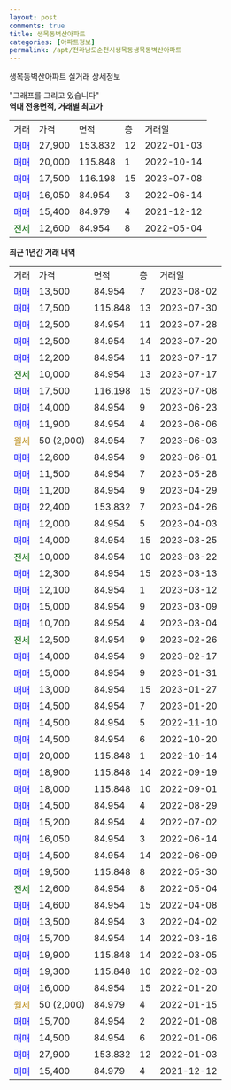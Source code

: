 ```yaml
---
layout: post
comments: true
title: 생목동벽산아파트
categories: [아파트정보]
permalink: /apt/전라남도순천시생목동생목동벽산아파트
---
```


생목동벽산아파트 실거래 상세정보

<script type="text/javascript">
  google.charts.load('current', {'packages':['line', 'corechart']});
  google.charts.setOnLoadCallback(drawChart);

  function drawChart() {
    var data = new google.visualization.DataTable();
    data.addColumn('date', '거래일');
    data.addColumn('number', "매매");
    data.addColumn('number', "전세");
    data.addColumn('number', "전매");

    data.addRows([[new Date(Date.parse("2023-08-02")), 13500, null, null], [new Date(Date.parse("2023-07-30")), 17500, null, null], [new Date(Date.parse("2023-07-28")), 12500, null, null], [new Date(Date.parse("2023-07-20")), 12500, null, null], [new Date(Date.parse("2023-07-17")), 12200, null, null], [new Date(Date.parse("2023-07-17")), null, 10000, null], [new Date(Date.parse("2023-07-08")), 17500, null, null], [new Date(Date.parse("2023-06-23")), 14000, null, null], [new Date(Date.parse("2023-06-06")), 11900, null, null], [new Date(Date.parse("2023-06-03")), null, null, null], [new Date(Date.parse("2023-06-01")), 12600, null, null], [new Date(Date.parse("2023-05-28")), 11500, null, null], [new Date(Date.parse("2023-04-29")), 11200, null, null], [new Date(Date.parse("2023-04-26")), 22400, null, null], [new Date(Date.parse("2023-04-03")), 12000, null, null], [new Date(Date.parse("2023-03-25")), 14000, null, null], [new Date(Date.parse("2023-03-22")), null, 10000, null], [new Date(Date.parse("2023-03-13")), 12300, null, null], [new Date(Date.parse("2023-03-12")), 12100, null, null], [new Date(Date.parse("2023-03-09")), 15000, null, null], [new Date(Date.parse("2023-03-04")), 10700, null, null], [new Date(Date.parse("2023-02-26")), null, 12500, null], [new Date(Date.parse("2023-02-17")), 14000, null, null], [new Date(Date.parse("2023-01-31")), 15000, null, null], [new Date(Date.parse("2023-01-27")), 13000, null, null], [new Date(Date.parse("2023-01-20")), 14500, null, null], [new Date(Date.parse("2022-11-10")), 14500, null, null], [new Date(Date.parse("2022-10-20")), 14500, null, null], [new Date(Date.parse("2022-10-14")), 20000, null, null], [new Date(Date.parse("2022-09-19")), 18900, null, null], [new Date(Date.parse("2022-09-01")), 18000, null, null], [new Date(Date.parse("2022-08-29")), 14500, null, null], [new Date(Date.parse("2022-07-02")), 15200, null, null], [new Date(Date.parse("2022-06-14")), 16050, null, null], [new Date(Date.parse("2022-06-09")), 14500, null, null], [new Date(Date.parse("2022-05-30")), 19500, null, null], [new Date(Date.parse("2022-05-04")), null, 12600, null], [new Date(Date.parse("2022-04-08")), 14600, null, null], [new Date(Date.parse("2022-04-02")), 13500, null, null], [new Date(Date.parse("2022-03-16")), 15700, null, null], [new Date(Date.parse("2022-03-05")), 19900, null, null], [new Date(Date.parse("2022-02-03")), 19300, null, null], [new Date(Date.parse("2022-01-20")), 16000, null, null], [new Date(Date.parse("2022-01-15")), null, null, null], [new Date(Date.parse("2022-01-08")), 15700, null, null], [new Date(Date.parse("2022-01-06")), 14500, null, null], [new Date(Date.parse("2022-01-03")), 27900, null, null], [new Date(Date.parse("2021-12-12")), 15400, null, null]]);

    var options = {
      hAxis: {
        format: 'yyyy/MM/dd'
      },    
      lineWidth: 0,
      pointsVisible: true,    
      title: '최근 1년간 유형별 실거래가 분포',
      legend: { position: 'bottom' }
    };

    var formatter = new google.visualization.NumberFormat({pattern:'###,###'} );
    formatter.format(data, 1);
    formatter.format(data, 2);
    
    setTimeout(function() {
        var chart = new google.visualization.LineChart(document.getElementById('columnchart_material'));
        chart.draw(data, (options));
        document.getElementById('loading').style.display = 'none';
    }, 200);
  }
</script>


<div id="loading" style="z-index:20; display: block; margin-left: 0px">"그래프를 그리고 있습니다"</div>
<div id="columnchart_material" style="width: 95%; margin-left: 0px; display: block"></div>
<!-- contents start -->
<b>역대 전용면적, 거래별 최고가</b>
<table class="sortable">
    <tr>
      <td>거래</td>
      <td>가격</td>
      <td>면적</td>
      <td>층</td>
      <td>거래일</td>
    </tr>
        <tr>
          <td><a style="color: blue">매매</a></td>
          <td>27,900</td>
          <td>153.832</td>
          <td>12</td>
          <td>2022-01-03</td>
        </tr>            <tr>
          <td><a style="color: blue">매매</a></td>
          <td>20,000</td>
          <td>115.848</td>
          <td>1</td>
          <td>2022-10-14</td>
        </tr>            <tr>
          <td><a style="color: blue">매매</a></td>
          <td>17,500</td>
          <td>116.198</td>
          <td>15</td>
          <td>2023-07-08</td>
        </tr>            <tr>
          <td><a style="color: blue">매매</a></td>
          <td>16,050</td>
          <td>84.954</td>
          <td>3</td>
          <td>2022-06-14</td>
        </tr>            <tr>
          <td><a style="color: blue">매매</a></td>
          <td>15,400</td>
          <td>84.979</td>
          <td>4</td>
          <td>2021-12-12</td>
        </tr>        
        <tr>
              <td><a style="color: darkgreen">전세</a></td>
              <td>12,600</td>
              <td>84.954</td>
              <td>8</td>
              <td>2022-05-04</td>
            </tr>        
    
</table>

<b>최근 1년간 거래 내역</b>

<table class="sortable">
    <tr>
      <td>거래</td>
      <td>가격</td>
      <td>면적</td>
      <td>층</td>
      <td>거래일</td>
    </tr>
    <tr>
      <td><a style="color: blue">매매</a></td>
      <td>13,500</td>
      <td>84.954</td>
      <td>7</td>
      <td>2023-08-02</td>
    </tr>          <tr>
      <td><a style="color: blue">매매</a></td>
      <td>17,500</td>
      <td>115.848</td>
      <td>13</td>
      <td>2023-07-30</td>
    </tr>          <tr>
      <td><a style="color: blue">매매</a></td>
      <td>12,500</td>
      <td>84.954</td>
      <td>11</td>
      <td>2023-07-28</td>
    </tr>          <tr>
      <td><a style="color: blue">매매</a></td>
      <td>12,500</td>
      <td>84.954</td>
      <td>14</td>
      <td>2023-07-20</td>
    </tr>          <tr>
      <td><a style="color: blue">매매</a></td>
      <td>12,200</td>
      <td>84.954</td>
      <td>11</td>
      <td>2023-07-17</td>
    </tr>          <tr>
      <td><a style="color: darkgreen">전세</a></td>
      <td>10,000</td>
      <td>84.954</td>
      <td>13</td>
      <td>2023-07-17</td>
    </tr>          <tr>
      <td><a style="color: blue">매매</a></td>
      <td>17,500</td>
      <td>116.198</td>
      <td>15</td>
      <td>2023-07-08</td>
    </tr>          <tr>
      <td><a style="color: blue">매매</a></td>
      <td>14,000</td>
      <td>84.954</td>
      <td>9</td>
      <td>2023-06-23</td>
    </tr>          <tr>
      <td><a style="color: blue">매매</a></td>
      <td>11,900</td>
      <td>84.954</td>
      <td>4</td>
      <td>2023-06-06</td>
    </tr>          <tr>
      <td><a style="color: darkgoldenrod">월세</a></td>
      <td>50 (2,000)</td>
      <td>84.954</td>
      <td>7</td>
      <td>2023-06-03</td>
    </tr>          <tr>
      <td><a style="color: blue">매매</a></td>
      <td>12,600</td>
      <td>84.954</td>
      <td>9</td>
      <td>2023-06-01</td>
    </tr>          <tr>
      <td><a style="color: blue">매매</a></td>
      <td>11,500</td>
      <td>84.954</td>
      <td>7</td>
      <td>2023-05-28</td>
    </tr>          <tr>
      <td><a style="color: blue">매매</a></td>
      <td>11,200</td>
      <td>84.954</td>
      <td>9</td>
      <td>2023-04-29</td>
    </tr>          <tr>
      <td><a style="color: blue">매매</a></td>
      <td>22,400</td>
      <td>153.832</td>
      <td>7</td>
      <td>2023-04-26</td>
    </tr>          <tr>
      <td><a style="color: blue">매매</a></td>
      <td>12,000</td>
      <td>84.954</td>
      <td>5</td>
      <td>2023-04-03</td>
    </tr>          <tr>
      <td><a style="color: blue">매매</a></td>
      <td>14,000</td>
      <td>84.954</td>
      <td>15</td>
      <td>2023-03-25</td>
    </tr>          <tr>
      <td><a style="color: darkgreen">전세</a></td>
      <td>10,000</td>
      <td>84.954</td>
      <td>10</td>
      <td>2023-03-22</td>
    </tr>          <tr>
      <td><a style="color: blue">매매</a></td>
      <td>12,300</td>
      <td>84.954</td>
      <td>15</td>
      <td>2023-03-13</td>
    </tr>          <tr>
      <td><a style="color: blue">매매</a></td>
      <td>12,100</td>
      <td>84.954</td>
      <td>1</td>
      <td>2023-03-12</td>
    </tr>          <tr>
      <td><a style="color: blue">매매</a></td>
      <td>15,000</td>
      <td>84.954</td>
      <td>9</td>
      <td>2023-03-09</td>
    </tr>          <tr>
      <td><a style="color: blue">매매</a></td>
      <td>10,700</td>
      <td>84.954</td>
      <td>4</td>
      <td>2023-03-04</td>
    </tr>          <tr>
      <td><a style="color: darkgreen">전세</a></td>
      <td>12,500</td>
      <td>84.954</td>
      <td>9</td>
      <td>2023-02-26</td>
    </tr>          <tr>
      <td><a style="color: blue">매매</a></td>
      <td>14,000</td>
      <td>84.954</td>
      <td>9</td>
      <td>2023-02-17</td>
    </tr>          <tr>
      <td><a style="color: blue">매매</a></td>
      <td>15,000</td>
      <td>84.954</td>
      <td>9</td>
      <td>2023-01-31</td>
    </tr>          <tr>
      <td><a style="color: blue">매매</a></td>
      <td>13,000</td>
      <td>84.954</td>
      <td>15</td>
      <td>2023-01-27</td>
    </tr>          <tr>
      <td><a style="color: blue">매매</a></td>
      <td>14,500</td>
      <td>84.954</td>
      <td>7</td>
      <td>2023-01-20</td>
    </tr>          <tr>
      <td><a style="color: blue">매매</a></td>
      <td>14,500</td>
      <td>84.954</td>
      <td>5</td>
      <td>2022-11-10</td>
    </tr>          <tr>
      <td><a style="color: blue">매매</a></td>
      <td>14,500</td>
      <td>84.954</td>
      <td>6</td>
      <td>2022-10-20</td>
    </tr>          <tr>
      <td><a style="color: blue">매매</a></td>
      <td>20,000</td>
      <td>115.848</td>
      <td>1</td>
      <td>2022-10-14</td>
    </tr>          <tr>
      <td><a style="color: blue">매매</a></td>
      <td>18,900</td>
      <td>115.848</td>
      <td>14</td>
      <td>2022-09-19</td>
    </tr>          <tr>
      <td><a style="color: blue">매매</a></td>
      <td>18,000</td>
      <td>115.848</td>
      <td>10</td>
      <td>2022-09-01</td>
    </tr>          <tr>
      <td><a style="color: blue">매매</a></td>
      <td>14,500</td>
      <td>84.954</td>
      <td>4</td>
      <td>2022-08-29</td>
    </tr>          <tr>
      <td><a style="color: blue">매매</a></td>
      <td>15,200</td>
      <td>84.954</td>
      <td>4</td>
      <td>2022-07-02</td>
    </tr>          <tr>
      <td><a style="color: blue">매매</a></td>
      <td>16,050</td>
      <td>84.954</td>
      <td>3</td>
      <td>2022-06-14</td>
    </tr>          <tr>
      <td><a style="color: blue">매매</a></td>
      <td>14,500</td>
      <td>84.954</td>
      <td>14</td>
      <td>2022-06-09</td>
    </tr>          <tr>
      <td><a style="color: blue">매매</a></td>
      <td>19,500</td>
      <td>115.848</td>
      <td>8</td>
      <td>2022-05-30</td>
    </tr>          <tr>
      <td><a style="color: darkgreen">전세</a></td>
      <td>12,600</td>
      <td>84.954</td>
      <td>8</td>
      <td>2022-05-04</td>
    </tr>          <tr>
      <td><a style="color: blue">매매</a></td>
      <td>14,600</td>
      <td>84.954</td>
      <td>15</td>
      <td>2022-04-08</td>
    </tr>          <tr>
      <td><a style="color: blue">매매</a></td>
      <td>13,500</td>
      <td>84.954</td>
      <td>3</td>
      <td>2022-04-02</td>
    </tr>          <tr>
      <td><a style="color: blue">매매</a></td>
      <td>15,700</td>
      <td>84.954</td>
      <td>14</td>
      <td>2022-03-16</td>
    </tr>          <tr>
      <td><a style="color: blue">매매</a></td>
      <td>19,900</td>
      <td>115.848</td>
      <td>14</td>
      <td>2022-03-05</td>
    </tr>          <tr>
      <td><a style="color: blue">매매</a></td>
      <td>19,300</td>
      <td>115.848</td>
      <td>10</td>
      <td>2022-02-03</td>
    </tr>          <tr>
      <td><a style="color: blue">매매</a></td>
      <td>16,000</td>
      <td>84.954</td>
      <td>15</td>
      <td>2022-01-20</td>
    </tr>          <tr>
      <td><a style="color: darkgoldenrod">월세</a></td>
      <td>50 (2,000)</td>
      <td>84.979</td>
      <td>4</td>
      <td>2022-01-15</td>
    </tr>          <tr>
      <td><a style="color: blue">매매</a></td>
      <td>15,700</td>
      <td>84.954</td>
      <td>2</td>
      <td>2022-01-08</td>
    </tr>          <tr>
      <td><a style="color: blue">매매</a></td>
      <td>14,500</td>
      <td>84.954</td>
      <td>6</td>
      <td>2022-01-06</td>
    </tr>          <tr>
      <td><a style="color: blue">매매</a></td>
      <td>27,900</td>
      <td>153.832</td>
      <td>12</td>
      <td>2022-01-03</td>
    </tr>          <tr>
      <td><a style="color: blue">매매</a></td>
      <td>15,400</td>
      <td>84.979</td>
      <td>4</td>
      <td>2021-12-12</td>
    </tr>      </table>
<!-- contents end -->    

